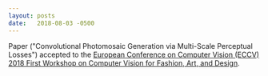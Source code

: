 ```yaml
---
layout: posts
date:   2018-08-03 -0500
---
```

Paper ("Convolutional Photomosaic Generation via Multi-Scale Perceptual Losses") accepted to the [European Conference on Computer Vision (ECCV) 2018 First Workshop on Computer Vision for Fashion, Art, and Design](https://sites.google.com/view/eccvfashion/).
